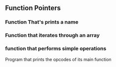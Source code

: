 ## Function Pointers
### Function That's prints a name
### Function that iterates through an array
### function that performs simple operations
Program that prints the opcodes of its main function
